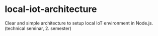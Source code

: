 # local-iot-architecture
Clear and simple architecture to setup local IoT environment in Node.js. (technical seminar, 2. semester)
